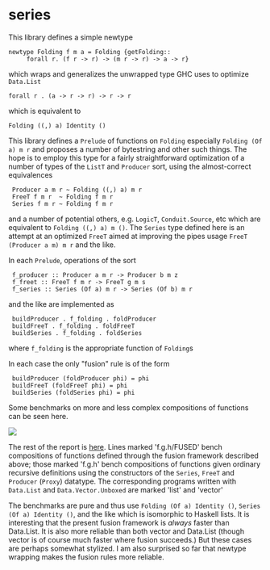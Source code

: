 series
======

This library defines a simple newtype

    newtype Folding f m a = Folding {getFolding::
         forall r. (f r -> r) -> (m r -> r) -> a -> r}

which wraps and generalizes the unwrapped type GHC uses to 
optimize `Data.List`

    forall r . (a -> r -> r) -> r -> r

which is equivalent to 

    Folding ((,) a) Identity ()

This library defines a `Prelude` of functions on `Folding` especially
`Folding (Of a) m r` and proposes a number of bytestring and other
such things.  The hope is to employ this type for a fairly
straightforward optimization of a number of types of the `ListT` 
and `Producer` sort, using the almost-correct equivalences

     Producer a m r ~ Folding ((,) a) m r
     FreeT f m r  ~ Folding f m r
     Series f m r ~ Folding f m r
     
and a number of potential others, e.g. `LogicT`, `Conduit.Source`, etc 
which are equivalent to `Folding ((,) a) m ()`. The `Series` type 
defined here is an attempt at an optimized `FreeT` aimed
at improving the pipes usage `FreeT (Producer a m) m r` and the like.

In each `Prelude`, operations of the sort 

     f_producer :: Producer a m r -> Producer b m z
     f_freet :: FreeT f m r -> FreeT g m s
     f_series :: Series (Of a) m r -> Series (Of b) m r

and the like are implemented as

     buildProducer . f_folding . foldProducer
     buildFreeT . f_folding . foldFreeT
     buildSeries . f_folding . foldSeries

where `f_folding` is the appropriate function of `Folding`s

In each case the only "fusion" rule is of the form

     buildProducer (foldProducer phi) = phi
     buildFreeT (foldFreeT phi) = phi
     buildSeries (foldSeries phi) = phi
     
Some benchmarks on more and less complex compositions of
functions can be seen here. 

![ ](http://michaelt.github.io/images/seriesbench.png)

The rest of the report is
[here](http://michaelt.github.io/bench/seriesbench.html). Lines
marked 'f.g.h/FUSED' bench compositions of functions defined
through the fusion framework described above; those marked
'f.g.h' bench compositions of functions given ordinary
recursive definitions using the constructors of the `Series`, `FreeT` and `Producer` (`Proxy`) datatype. The corresponding programs written with `Data.List` and
`Data.Vector.Unboxed` are marked 'list' and 'vector'

The benchmarks are pure and thus use `Folding (Of a) Identity ()`, 
`Series (Of a) Identity ()`, and the like which is isomorphic to 
Haskell lists. It is interesting that the
present fusion framework is *always* faster than Data.List. It is
also more reliable than both vector and Data.List (though vector
is of course much faster where fusion succeeds.) But these cases
are perhaps somewhat stylized. I am also surprised so far that
newtype wrapping makes the fusion rules more reliable.
